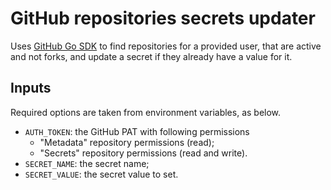 # GitHub repositories secrets updater

Uses [GitHub Go SDK](https://github.com/octokit/go-sdk) to find repositories for a provided user, that are active and not forks, and update a secret if they already have a value for it.

## Inputs

Required options are taken from environment variables, as below.

* `AUTH_TOKEN`: the GitHub PAT with following permissions
  * "Metadata" repository permissions (read);
  * "Secrets" repository permissions (read and write).
* `SECRET_NAME`: the secret name;
* `SECRET_VALUE`: the secret value to set.
